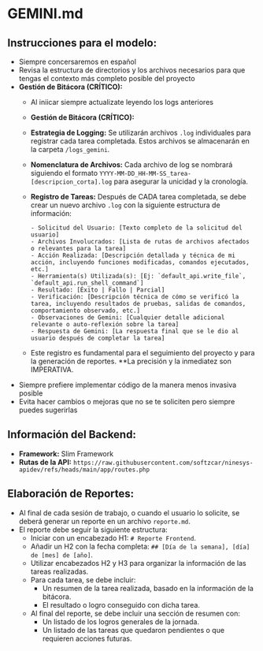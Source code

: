 # GEMINI.md

## Instrucciones para el modelo:

- Siempre concersaremos en español
- Revisa la estructura de directorios y los archivos necesarios para que tengas el contexto más completo posible del proyecto
- **Gestión de Bitácora (CRÍTICO):**
    - Al iniicar siempre actualizate leyendo los logs anteriores
    
    - **Gestión de Bitácora (CRÍTICO):**
    - **Estrategia de Logging:** Se utilizarán archivos `.log` individuales para registrar cada tarea completada. Estos archivos se almacenarán en la carpeta `/logs_gemini`.
    - **Nomenclatura de Archivos:** Cada archivo de log se nombrará siguiendo el formato `YYYY-MM-DD_HH-MM-SS_tarea-[descripcion_corta].log` para asegurar la unicidad y la cronología.
    - **Registro de Tareas:** Después de CADA tarea completada, se debe crear un nuevo archivo `.log` con la siguiente estructura de información:
        ```
        - Solicitud del Usuario: [Texto completo de la solicitud del usuario]
        - Archivos Involucrados: [Lista de rutas de archivos afectados o relevantes para la tarea]
        - Acción Realizada: [Descripción detallada y técnica de mi acción, incluyendo funciones modificadas, comandos ejecutados, etc.]
        - Herramienta(s) Utilizada(s): [Ej: `default_api.write_file`, `default_api.run_shell_command`]
        - Resultado: [Éxito | Fallo | Parcial]
        - Verificación: [Descripción técnica de cómo se verificó la tarea, incluyendo resultados de pruebas, salidas de comandos, comportamiento observado, etc.]
        - Observaciones de Gemini: [Cualquier detalle adicional relevante o auto-reflexión sobre la tarea]
        - Respuesta de Gemini: [La respuesta final que se le dio al usuario después de completar la tarea]
        ```
    - Este registro es fundamental para el seguimiento del proyecto y para la generación de reportes. **La precisión y la inmediatez son IMPERATIVA.
- Siempre prefiere implementar código de la manera menos invasiva posible
- Evita hacer cambios o mejoras que no se te soliciten pero siempre puedes sugerirlas

## Información del Backend:

- **Framework:** Slim Framework
- **Rutas de la API:** `https://raw.githubusercontent.com/softzcar/ninesys-apidev/refs/heads/main/app/routes.php`

## Elaboración de Reportes:

- Al final de cada sesión de trabajo, o cuando el usuario lo solicite, se deberá generar un reporte en un archivo `reporte.md`.
- El reporte debe seguir la siguiente estructura:
    - Iniciar con un encabezado H1: `# Reporte Frontend`.
    - Añadir un H2 con la fecha completa: `## [Día de la semana], [día] de [mes] de [año]`.
    - Utilizar encabezados H2 y H3 para organizar la información de las tareas realizadas.
    - Para cada tarea, se debe incluir:
        - Un resumen de la tarea realizada, basado en la información de la bitácora.
        - El resultado o logro conseguido con dicha tarea.
    - Al final del reporte, se debe incluir una sección de resumen con:
        - Un listado de los logros generales de la jornada.
        - Un listado de las tareas que quedaron pendientes o que requieren acciones futuras.